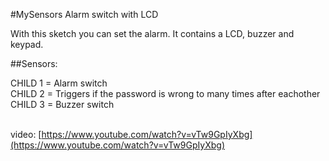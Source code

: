 #MySensors Alarm switch with LCD

With this sketch you can set the alarm. It contains a LCD, buzzer and keypad.

##Sensors:

CHILD 1 = Alarm switch<br/>
CHILD 2 = Triggers if the password is wrong to many times after eachother<br/>
CHILD 3 = Buzzer switch<br/><br/>

video: [https://www.youtube.com/watch?v=vTw9GpIyXbg](https://www.youtube.com/watch?v=vTw9GpIyXbg)
